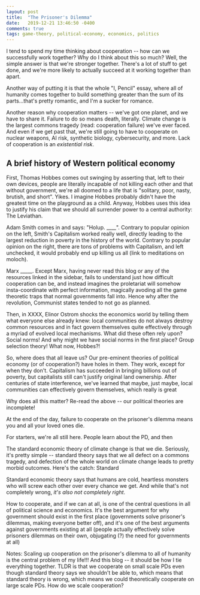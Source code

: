 ```yaml
---
layout: post
title:  "The Prisoner's Dilemma"
date:   2019-12-21 13:46:50 -0400
comments: true
tags: game-theory, political-economy, economics, politics
---
```

I tend to spend my time thinking about cooperation -- how can we successfully work together? Why do I think about this so much? Well, the simple answer is that we're stronger together. There's a lot of stuff to get done, and we're more likely to actually succeed at it working together than apart.

Another way of putting it is that the whole "I, Pencil" essay, where all of humanity comes together to build something greater than the sum of its parts...that's pretty romantic, and I'm a sucker for romance.

Another reason why cooperation matters -- we've got one planet, and we have to share it. Failure to do so means death, literally. Climate change is the largest commons tragedy (read: cooperation failure) we've ever faced. And even if we get past that, we're still going to have to cooperate on nuclear weapons, AI risk, synthetic biology, cybersecurity, and more. Lack of cooperation is an _existential risk_. 

## A brief history of Western political economy
First, Thomas Hobbes comes out swinging by asserting that, left to their own devices, people are literally incapable of not killing each other and that without government, we're all doomed to a life that is "solitary, poor, nasty, brutish, and short". Yikes. I imagine Hobbes probably didn't have the greatest time on the playground as a child. Anyway, Hobbes uses this idea to justify his claim that we should all surrender power to a central authority: The Leviathan.

Adam Smith comes in and says: "Holup. ____". Contrary to popular opinion on the left, Smith's Capitalism worked really well, directly leading to the largest reduction in poverty in the history of the world. Contrary to popular opinion on the right, there are tons of problems with Capitalism, and left unchecked, it would probably end up killing us all (link to meditations on moloch). 

Marx _____. Except Marx, having never read this blog or any of the resources linked in the sidebar, fails to understand just how difficult cooperation can be, and instead imagines the proletariat will somehow insta-coordinate with perfect information, magically avoding all the game theoretic traps that normal governments fall into. Hence why after the revolution, Communist states tended to not go as planned.

Then, in XXXX, Elinor Ostrom shocks the economics world by telling them what everyone else already knew: local communities  do not always destroy common resources and in fact govern themselves quite effectively through a myriad of evolved local mechanisms. What did these often rely upon? Social norms! And why might we have social norms in the first place? Group selection theory! What now, Hobbes?!

So, where does that all leave us? Our pre-eminent theories of political economy (or of cooperation?) have holes in them. They work, except for when they don't. Capitalism has succeeded in bringing billions out of poverty, but capitalists still can't justify original land ownership. After centuries of state interference, we've learned that maybe, just maybe, local communities can effectively govern themselves, which really is great


Why does all this matter? Re-read the above -- our political theories are incomplete!   


At the end of the day, failure to cooperate on the prisoner's dilemma means you and all your loved ones die. 

For starters, we're all still here. People learn about the PD, and then 

The standard economic theory of climate change is that we die. Seriously, it's pretty simple -- standard theory says that we all defect on a commons tragedy, and defection of the whole world on climate change leads to pretty morbid outcomes. Here's the catch: Standard 

Standard economic theory says that humans are cold, heartless monsters who will screw each other over every chance we get. And while that's not completely wrong, _it's also not completely right_. 


How to cooperate, and if we can at all, is one of the central questions in all of political science and economics. It's the best argument for why government should exist in the first place (governments solve prisoner's dilemmas, making everyone better off), and it's one of the best arguments against governments existing at all (people actually effectively solve prisoners dilemmas on their own, objugating (?) the need for governments at all)

Notes: Scaling up cooperation on the prisoner's dilemma to all of humanity is the central problem of my life!!! And this blog -- it should be how I tie everything together. TLDR is that we cooperate on small scale PDs even though standard theory says we shouldn't be able to, which means that standard theory is wrong, which means we could theoretically cooperate on large scale PDs. How do we scale cooperation?